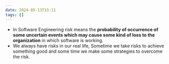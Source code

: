 ```yaml
---
date: 2024-05-13T15:11
tags: []
---
```

- In Software Engineering risk means the **probability of occurrence of some uncertain events which may cause some kind of loss to the organization** in which software is working. 
- We always have risks in our real life, Sometime we take risks to achieve something good and some time we make some strategies to overcome the risk. 